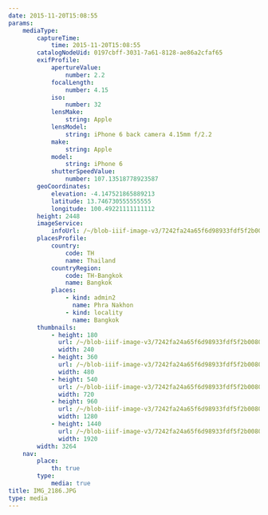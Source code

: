 ```yaml
---
date: 2015-11-20T15:08:55
params:
    mediaType:
        captureTime:
            time: 2015-11-20T15:08:55
        catalogNodeUid: 0197cbff-3031-7a61-8128-ae86a2cfaf65
        exifProfile:
            apertureValue:
                number: 2.2
            focalLength:
                number: 4.15
            iso:
                number: 32
            lensMake:
                string: Apple
            lensModel:
                string: iPhone 6 back camera 4.15mm f/2.2
            make:
                string: Apple
            model:
                string: iPhone 6
            shutterSpeedValue:
                number: 107.13518778923587
        geoCoordinates:
            elevation: -4.147521865889213
            latitude: 13.746730555555555
            longitude: 100.49221111111112
        height: 2448
        imageService:
            infoUrl: /~/blob-iiif-image-v3/7242fa24a65f6d98933fdf5f2b0080718648305001af2d137e7f28f45c99116d/info.json
        placesProfile:
            country:
                code: TH
                name: Thailand
            countryRegion:
                code: TH-Bangkok
                name: Bangkok
            places:
                - kind: admin2
                  name: Phra Nakhon
                - kind: locality
                  name: Bangkok
        thumbnails:
            - height: 180
              url: /~/blob-iiif-image-v3/7242fa24a65f6d98933fdf5f2b0080718648305001af2d137e7f28f45c99116d/full/240%2C180/0/default.jpg
              width: 240
            - height: 360
              url: /~/blob-iiif-image-v3/7242fa24a65f6d98933fdf5f2b0080718648305001af2d137e7f28f45c99116d/full/480%2C360/0/default.jpg
              width: 480
            - height: 540
              url: /~/blob-iiif-image-v3/7242fa24a65f6d98933fdf5f2b0080718648305001af2d137e7f28f45c99116d/full/720%2C540/0/default.jpg
              width: 720
            - height: 960
              url: /~/blob-iiif-image-v3/7242fa24a65f6d98933fdf5f2b0080718648305001af2d137e7f28f45c99116d/full/1280%2C960/0/default.jpg
              width: 1280
            - height: 1440
              url: /~/blob-iiif-image-v3/7242fa24a65f6d98933fdf5f2b0080718648305001af2d137e7f28f45c99116d/full/1920%2C1440/0/default.jpg
              width: 1920
        width: 3264
    nav:
        place:
            th: true
        type:
            media: true
title: IMG_2186.JPG
type: media
---
```

